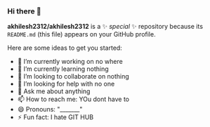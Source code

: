 ### Hi there 👋


**akhilesh2312/akhilesh2312** is a ✨ _special_ ✨ repository because its `README.md` (this file) appears on your GitHub profile.

Here are some ideas to get you started:

- 🔭 I’m currently working on no where
- 🌱 I’m currently learning nothing
- 👯 I’m looking to collaborate on nothing
- 🤔 I’m looking for help with no one
- 💬 Ask me about anything
- 📫 How to reach me: YOu dont have to
- 😄 Pronouns: "_______"
- ⚡ Fun fact: I hate GIT HUB

